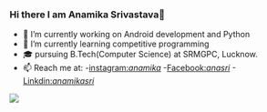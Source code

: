### Hi there I am Anamika Srivastava👋

- 🔭 I’m currently working on Android development and Python
- 🌱 I’m currently learning competitive programming
- 🎓 pursuing B.Tech(Computer Science) at SRMGPC, Lucknow.
- 📫 Reach me at: 
       -[instagram:_anamika_](https://www.instagram.com/oceanwithdrops/)
       -[Facebook:_anasri_](https://www.facebook.com/profile.php?id=100049327509008)
       -[Linkdin:_anamikasri_](https://www.linkedin.com/in/anamika-srivastava-13b3a71b0)
<img src="https://images.app.goo.gl/D4zbPJDUKMK9apXx9">

